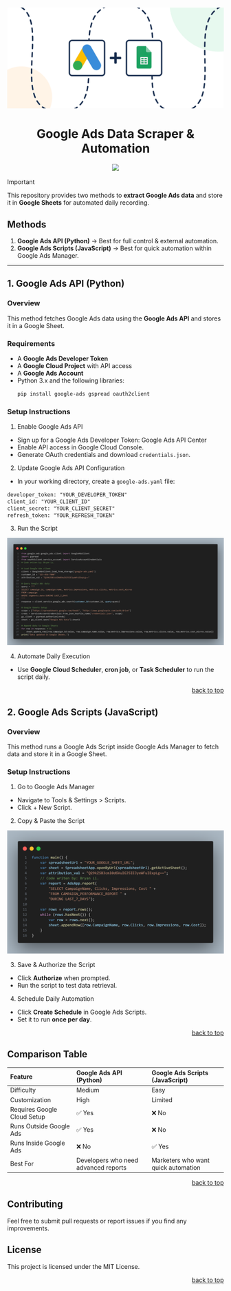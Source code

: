 <a name="top"></a>

<div align="center">
    <img src="./readme-assets/ads-to-sheets.png" width="800px" />
    <h1>Google Ads Data Scraper & Automation</h1>
    <img src="https://skillicons.dev/icons?i=python,js,nodejs,github,vscode&theme=dark" />
</div>

> [!IMPORTANT]
> This repository provides two methods to **extract Google Ads data** and store it in **Google Sheets** for automated daily recording.


## **Methods**
1. **Google Ads API (Python)** → Best for full control & external automation.
2. **Google Ads Scripts (JavaScript)** → Best for quick automation within Google Ads Manager.

---

## **1. Google Ads API (Python)**
### **Overview**
This method fetches Google Ads data using the **Google Ads API** and stores it in a Google Sheet.

### **Requirements**
- A **Google Ads Developer Token**
- A **Google Cloud Project** with API access
- A **Google Ads Account**
- Python 3.x and the following libraries:
  ```bash
  pip install google-ads gspread oauth2client
  ```

### **Setup Instructions**
1. Enable Google Ads API
- Sign up for a Google Ads Developer Token: Google Ads API Center
- Enable API access in Google Cloud Console.
- Generate OAuth credentials and download `credentials.json`.
2. Update Google Ads API Configuration
- In your working directory, create a `google-ads.yaml` file:
```
developer_token: "YOUR_DEVELOPER_TOKEN"
client_id: "YOUR_CLIENT_ID"
client_secret: "YOUR_CLIENT_SECRET"
refresh_token: "YOUR_REFRESH_TOKEN"
```
3. Run the Script
<img src="./readme-assets/method1-full.png" alt="method1-full" />

4. Automate Daily Execution
- Use **Google Cloud Scheduler**, **cron job**, or **Task Scheduler** to run the script daily.

<p align="right"><a href="#top">back to top</a></p>

## **2. Google Ads Scripts (JavaScript)**
### **Overview**
This method runs a Google Ads Script inside Google Ads Manager to fetch data and store it in a Google Sheet.

### **Setup Instructions**
1. Go to Google Ads Manager
- Navigate to Tools & Settings > Scripts.
- Click + New Script.
2. Copy & Paste the Script
<img src="./readme-assets/method2-script.png" alt="method2-script" />

3. Save & Authorize the Script
- Click **Authorize** when prompted.
- Run the script to test data retrieval.
4. Schedule Daily Automation
- Click **Create Schedule** in Google Ads Scripts.
- Set it to run **once per day**.

<p align="right"><a href="#readme-top">back to top</a></p>

## **Comparison Table**
| Feature | Google Ads API (Python) | Google Ads Scripts (JavaScript) |
| :- | :- | :- |
| Difficulty | Medium | Easy
| Customization | High | Limited
| Requires Google Cloud Setup |	✅ Yes | ❌ No
| Runs Outside Google Ads | ✅ Yes | ❌ No
| Runs Inside Google Ads | ❌ No	| ✅ Yes
| Best For | Developers who need advanced reports | Marketers who want quick automation

<p align="right"><a href="#readme-top">back to top</a></p>

## **Contributing**
Feel free to submit pull requests or report issues if you find any improvements.

## **License**
This project is licensed under the MIT License.

<p align="right"><a href="#readme-top">back to top</a></p>